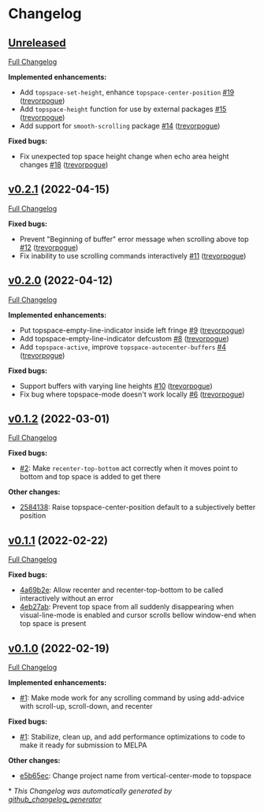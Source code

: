 # Changelog

## [Unreleased](https://github.com/trevorpogue/topspace/tree/HEAD)

[Full Changelog](https://github.com/trevorpogue/topspace/compare/v0.2.1...HEAD)

**Implemented enhancements:**

- Add `topspace-set-height`, enhance `topspace-center-position` [\#19](https://github.com/trevorpogue/topspace/pull/19) ([trevorpogue](https://github.com/trevorpogue))
- Add `topspace-height` function for use by external packages [\#15](https://github.com/trevorpogue/topspace/pull/15) ([trevorpogue](https://github.com/trevorpogue))
- Add support for `smooth-scrolling` package [\#14](https://github.com/trevorpogue/topspace/pull/14) ([trevorpogue](https://github.com/trevorpogue))

**Fixed bugs:**

- Fix unexpected top space height change when echo area height changes [\#18](https://github.com/trevorpogue/topspace/pull/18) ([trevorpogue](https://github.com/trevorpogue))

## [v0.2.1](https://github.com/trevorpogue/topspace/tree/v0.2.1) (2022-04-15)

[Full Changelog](https://github.com/trevorpogue/topspace/compare/v0.2.0...v0.2.1)

**Fixed bugs:**

- Prevent "Beginning of buffer" error message when scrolling above top [\#12](https://github.com/trevorpogue/topspace/pull/12) ([trevorpogue](https://github.com/trevorpogue))
- Fix inability to use scrolling commands interactively [\#11](https://github.com/trevorpogue/topspace/pull/11) ([trevorpogue](https://github.com/trevorpogue))

## [v0.2.0](https://github.com/trevorpogue/topspace/tree/v0.2.0) (2022-04-12)

[Full Changelog](https://github.com/trevorpogue/topspace/compare/v0.1.2...v0.2.0)

**Implemented enhancements:**

- Put topspace-empty-line-indicator inside left fringe [\#9](https://github.com/trevorpogue/topspace/pull/9) ([trevorpogue](https://github.com/trevorpogue))
- Add topspace-empty-line-indicator defcustom [\#8](https://github.com/trevorpogue/topspace/pull/8) ([trevorpogue](https://github.com/trevorpogue))
- Add `topspace-active`, improve `topspace-autocenter-buffers` [\#4](https://github.com/trevorpogue/topspace/pull/4) ([trevorpogue](https://github.com/trevorpogue))

**Fixed bugs:**

- Support buffers with varying line heights [\#10](https://github.com/trevorpogue/topspace/pull/10) ([trevorpogue](https://github.com/trevorpogue))
- Fix bug where topspace-mode doesn't work locally [\#6](https://github.com/trevorpogue/topspace/pull/6) ([trevorpogue](https://github.com/trevorpogue))

## [v0.1.2](https://github.com/trevorpogue/topspace/tree/v0.1.2) (2022-03-01)

[Full Changelog](https://github.com/trevorpogue/topspace/compare/v0.1.1...v0.1.2)

**Fixed bugs:**
* [#2](https://github.com/trevorpogue/topspace/pull/2): Make `recenter-top-bottom` act correctly when it moves point to bottom and top space is added to get there

**Other changes:**

* [2584138](https://github.com/trevorpogue/topspace/commit/25841387a5d0300ea49356b9781c357b84df20bd): Raise topspace-center-position default to a subjectively better position

## [v0.1.1](https://github.com/trevorpogue/topspace/tree/v0.1.1) (2022-02-22)

[Full Changelog](https://github.com/trevorpogue/topspace/compare/v0.1.0...v0.1.1)

**Fixed bugs:**

* [4a69b2e](https://github.com/trevorpogue/topspace/commit/4a69b2eb741f8db9d69169a03a6724af0f2ec7ac): Allow recenter and recenter-top-bottom to be called interactively without an error
* [4eb27ab](https://github.com/trevorpogue/topspace/commit/4eb27abaa182e856ba3f3c8e1e84fdd2e1f009af): Prevent top space from all suddenly disappearing when visual-line-mode is enabled and cursor scrolls bellow window-end when top space is present

## [v0.1.0](https://github.com/trevorpogue/topspace/tree/v0.1.0) (2022-02-19)

[Full Changelog](https://github.com/trevorpogue/topspace/compare/79aa4e78d3f5c90fc9db46d597f1680c7900b52a...v0.1.0)

**Implemented enhancements:**

* [#1](https://github.com/trevorpogue/topspace/pull/1): Make mode work for any scrolling command by using add-advice with scroll-up, scroll-down, and recenter


**Fixed bugs:**

* [#1](https://github.com/trevorpogue/topspace/pull/1): Stabilize, clean up, and add performance optimizations to code to make it ready for submission to MELPA

**Other changes:**

* [e5b65ec](https://github.com/trevorpogue/topspace/commit/e5b65eccf92571163aa1b6bd738be22d8e0ad1a5): Change project name from vertical-center-mode to topspace


\* *This Changelog was automatically generated by [github_changelog_generator](https://github.com/github-changelog-generator/github-changelog-generator)*
